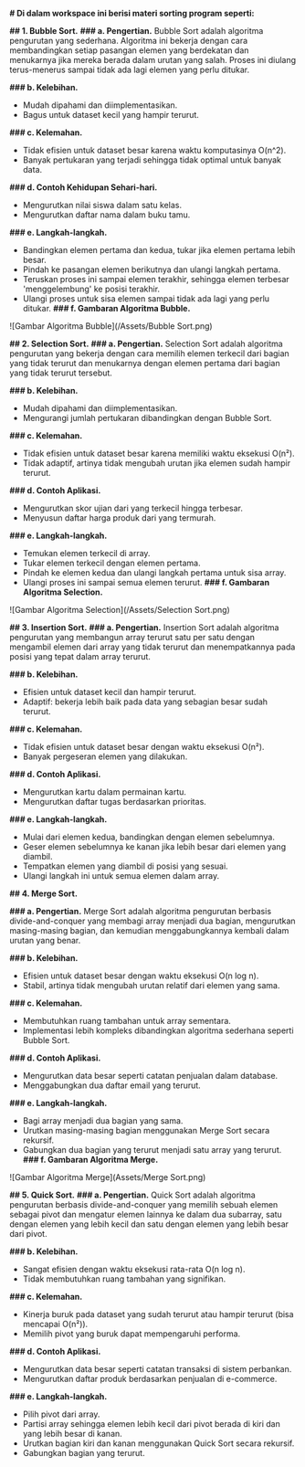 **# Di dalam workspace ini berisi materi sorting program seperti:**

**## 1. Bubble Sort.**
**### a. Pengertian.**
      Bubble Sort adalah algoritma pengurutan yang sederhana. Algoritma ini bekerja dengan cara membandingkan setiap pasangan elemen yang berdekatan dan menukarnya jika mereka berada dalam urutan yang salah. Proses ini diulang terus-menerus sampai tidak ada lagi elemen yang perlu ditukar.
   
**### b. Kelebihan.**
   - Mudah dipahami dan diimplementasikan.
   - Bagus untuk dataset kecil yang hampir terurut.

**### c. Kelemahan.**
   - Tidak efisien untuk dataset besar karena waktu komputasinya O(n^2).
   - Banyak pertukaran yang terjadi sehingga tidak optimal untuk banyak data.

**### d. Contoh Kehidupan Sehari-hari.**
   - Mengurutkan nilai siswa dalam satu kelas.
   - Mengurutkan daftar nama dalam buku tamu.

**### e. Langkah-langkah.**
   - Bandingkan elemen pertama dan kedua, tukar jika elemen pertama lebih besar.
   - Pindah ke pasangan elemen berikutnya dan ulangi langkah pertama.
   - Teruskan proses ini sampai elemen terakhir, sehingga elemen terbesar 'menggelembung' ke posisi terakhir.
   - Ulangi proses untuk sisa elemen sampai tidak ada lagi yang perlu ditukar.
**### f. Gambaran Algoritma Bubble.**

![Gambar Algoritma Bubble](/Assets/Bubble Sort.png)

**## 2. Selection Sort.**
**### a. Pengertian.**
      Selection Sort adalah algoritma pengurutan yang bekerja dengan cara memilih elemen terkecil dari bagian yang tidak terurut dan menukarnya dengan elemen pertama dari bagian yang tidak terurut tersebut.

**### b. Kelebihan.**
   - Mudah dipahami dan diimplementasikan.
   - Mengurangi jumlah pertukaran dibandingkan dengan Bubble Sort.

**### c. Kelemahan.**
   - Tidak efisien untuk dataset besar karena memiliki waktu eksekusi O(n²).
   - Tidak adaptif, artinya tidak mengubah urutan jika elemen sudah hampir terurut.

**### d. Contoh Aplikasi.**
   - Mengurutkan skor ujian dari yang terkecil hingga terbesar.
   - Menyusun daftar harga produk dari yang termurah.

**### e. Langkah-langkah.**
   - Temukan elemen terkecil di array.
   - Tukar elemen terkecil dengan elemen pertama.
   - Pindah ke elemen kedua dan ulangi langkah pertama untuk sisa array.
   - Ulangi proses ini sampai semua elemen terurut.
**### f. Gambaran Algoritma Selection.**

![Gambar Algoritma Selection](/Assets/Selection Sort.png)

**## 3. Insertion Sort.**
**### a. Pengertian.**
      Insertion Sort adalah algoritma pengurutan yang membangun array terurut satu per satu dengan mengambil elemen dari array yang tidak terurut dan menempatkannya pada posisi yang tepat dalam array terurut.

**### b. Kelebihan.**
   - Efisien untuk dataset kecil dan hampir terurut.
   - Adaptif: bekerja lebih baik pada data yang sebagian besar sudah terurut.

**### c. Kelemahan.**
   - Tidak efisien untuk dataset besar dengan waktu eksekusi O(n²).
   - Banyak pergeseran elemen yang dilakukan.

**### d. Contoh Aplikasi.**
   - Mengurutkan kartu dalam permainan kartu.
   - Mengurutkan daftar tugas berdasarkan prioritas.

**### e. Langkah-langkah.**
   - Mulai dari elemen kedua, bandingkan dengan elemen sebelumnya.
   - Geser elemen sebelumnya ke kanan jika lebih besar dari elemen yang diambil.
   - Tempatkan elemen yang diambil di posisi yang sesuai.
   - Ulangi langkah ini untuk semua elemen dalam array.

**## 4. Merge Sort.**

**### a. Pengertian.**
      Merge Sort adalah algoritma pengurutan berbasis divide-and-conquer yang membagi array menjadi dua bagian, mengurutkan masing-masing bagian, dan kemudian menggabungkannya kembali dalam urutan yang benar.

**### b. Kelebihan.**
   - Efisien untuk dataset besar dengan waktu eksekusi O(n log n).
   - Stabil, artinya tidak mengubah urutan relatif dari elemen yang sama.

**### c. Kelemahan.**
   - Membutuhkan ruang tambahan untuk array sementara.
   - Implementasi lebih kompleks dibandingkan algoritma sederhana seperti Bubble Sort.

**### d. Contoh Aplikasi.**
   - Mengurutkan data besar seperti catatan penjualan dalam database.
   - Menggabungkan dua daftar email yang terurut.

**### e. Langkah-langkah.**
   - Bagi array menjadi dua bagian yang sama.
   - Urutkan masing-masing bagian menggunakan Merge Sort secara rekursif.
   - Gabungkan dua bagian yang terurut menjadi satu array yang terurut.
**### f. Gambaran Algoritma Merge.**

![Gambar Algoritma Merge](Assets/Merge Sort.png)

**## 5. Quick Sort.**
**### a. Pengertian.**
      Quick Sort adalah algoritma pengurutan berbasis divide-and-conquer yang memilih sebuah elemen sebagai pivot dan mengatur elemen lainnya ke dalam dua subarray, satu dengan elemen yang lebih kecil dan satu dengan elemen yang lebih besar dari pivot.

**### b. Kelebihan.**
   - Sangat efisien dengan waktu eksekusi rata-rata O(n log n).
   - Tidak membutuhkan ruang tambahan yang signifikan.

**### c. Kelemahan.**
   - Kinerja buruk pada dataset yang sudah terurut atau hampir terurut (bisa mencapai O(n²)).
   - Memilih pivot yang buruk dapat mempengaruhi performa.

**### d. Contoh Aplikasi.**
   - Mengurutkan data besar seperti catatan transaksi di sistem perbankan.
   - Mengurutkan daftar produk berdasarkan penjualan di e-commerce.

**### e. Langkah-langkah.**
   - Pilih pivot dari array.
   - Partisi array sehingga elemen lebih kecil dari pivot berada di kiri dan yang lebih besar di kanan.
   - Urutkan bagian kiri dan kanan menggunakan Quick Sort secara rekursif.
   - Gabungkan bagian yang terurut.


